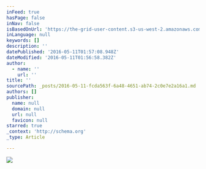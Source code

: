 ```yaml
---
inFeed: true
hasPage: false
inNav: false
isBasedOnUrl: 'https://the-grid-user-content.s3-us-west-2.amazonaws.com/6398081a-9bdf-42a5-ad70-58fe6eaf703b.jpg'
inLanguage: null
keywords: []
description: ''
datePublished: '2016-05-11T01:57:08.948Z'
dateModified: '2016-05-11T01:56:58.382Z'
author:
  - name: ''
    url: ''
title: ''
sourcePath: _posts/2016-05-11-fcda563f-6a48-4651-ab74-2c0e7e2a16a1.md
authors: []
publisher:
  name: null
  domain: null
  url: null
  favicon: null
starred: true
_context: 'http://schema.org'
_type: Article

---
```

![](https://s3-us-west-2.amazonaws.com/the-grid-img/p/ef071e6bf4a6eb02f293575f1c0d40ae552e5556.jpg)